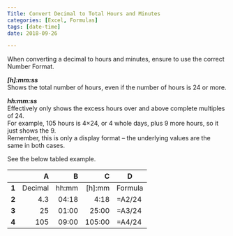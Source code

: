 ```yaml
---
Title: Convert Decimal to Total Hours and Minutes
categories: [Excel, Formulas]
tags: [date-time]  
date: 2018-09-26

---
```


When converting a decimal to hours and minutes, ensure to use the correct Number Format.

***[h]:mm:ss***  
Shows the total number of hours, even if the number of hours is 24 or more.

***hh:mm:ss***  
Effectively only shows the excess hours over and above complete multiples of 24.  
For example, 105 hours is 4×24, or 4 whole days, plus 9 more hours, so it just shows the 9.  
Remember, this is only a display format – the underlying values are the same in both cases.

See the below tabled example.										

|       | A       | B     | C      | D       |
|-------|--------:|------:|-------:|---------|
| **1** | Decimal | hh:mm | [h]:mm | Formula |
| **2** | 4.3     | 04:18 | 4:18   | =A2/24  |
| **3** | 25      | 01:00 | 25:00  | =A3/24  |
| **4** | 105     | 09:00 | 105:00 | =A4/24  |
